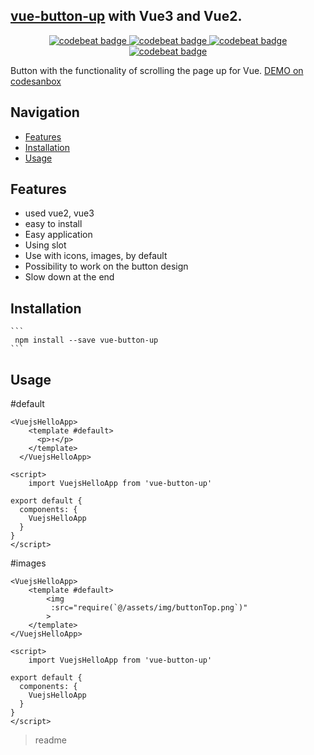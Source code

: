 <snippet>
  <content>
  
##  [vue-button-up](https://github.com/AlexeyZelenko/vue3_typescript/tree/master/src/vue-button-up) with Vue3 and Vue2.

<p align="center">
    <a href="https://www.npmjs.com/package/vue-button-up">
      <img alt="codebeat badge" src="https://img.shields.io/badge/version-1.0.9%20-44cc11.svg" />
    </a>
    <a href="https://www.npmjs.com/package/tiptap-vuetify">
      <img alt="codebeat badge" src="https://img.shields.io/badge/license-ISC%20-44cc11.svg" />
    </a>
    <a href="https://standardjs.com/">
      <img alt="codebeat badge" src="https://badgen.net/badge/code%20style/standard/f2a" />
    </a>
    <a href="https://www.npmjs.com/package/tiptap-vuetify">
      <img alt="codebeat badge" src="https://img.shields.io/badge/size-5%20kB-44cc11.svg" />
    </a>
  </p>
  
  Button with the functionality of scrolling the page up for Vue.
  [DEMO on codesanbox](https://codesandbox.io/s/vue-button-up-dcvnc)
  
  ## Navigation  
  <!-- TOC -->
  
  - [Features](#features)
  - [Installation](#installation)
  - [Usage](#Usage)
  <!-- /TOC -->
  
  ## Features
  
  - used vue2, vue3
  - easy to install
  - Easy application
  - Using slot
  - Use with icons, images, by default
  - Possibility to work on the button design
  - Slow down at the end

  
  ## Installation
  
    ```
     npm install --save vue-button-up
    ```

## Usage
 #default
```
<VuejsHelloApp>
    <template #default>
      <p>↑</p>
    </template>
  </VuejsHelloApp>

<script>
    import VuejsHelloApp from 'vue-button-up'
    
export default {
  components: {
    VuejsHelloApp
  }
}
</script>
``` 
 #images
```
<VuejsHelloApp>
    <template #default>
        <img
         :src="require(`@/assets/img/buttonTop.png`)"
        >
    </template>
</VuejsHelloApp>

<script>
    import VuejsHelloApp from 'vue-button-up'
    
export default {
  components: {
    VuejsHelloApp
  }
}
</script>
```

></content>
><tabTrigger>readme</tabTrigger>
</snippet>